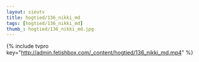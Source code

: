 ```yaml
--- 
layout: sieutv
title: hogtied/136_nikki_md
tags: [hogtied/136_nikki_md]
thumb_: hogtied/136_nikki_md.jpg
---
```

{% include tvpro key="http://admin.fetishbox.com/_content/hogtied/136_nikki_md.mp4" %} 
